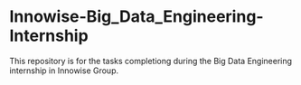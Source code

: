 # Innowise-Big_Data_Engineering-Internship

This repository is for the tasks completiong during the Big Data Engineering internship in Innowise Group.

